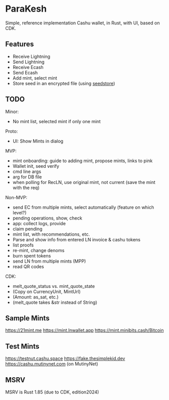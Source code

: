 # ParaKesh

Simple, reference implementation Cashu wallet, in Rust, with UI, based on CDK.

## Features

- Receive Lightning
- Send Lightning
- Receive Ecash
- Send Ecash
- Add mint, select mint
- Store seed in an encrypted file (using [seedstore](https://github.com/optout21/seedstore))


## TODO

Minor:
- No mint list, selected mint if only one mint

Proto:
- UI: Show Mints in dialog

MVP:
- mint onboarding: guide to adding mint, propose mints, links to pink
- Wallet init, seed verify
- cmd line args
- arg for DB file
- when polling for RecLN, use original mint, not current (save the mint with the req)

Non-MVP:
- send EC from multiple mints, select automatically (feature on which level?)
- pending operations, show, check
- app: collect logs, provide
- claim pending
- mint list, with recommendations, etc.
- Parse and show info from entered LN invoice & cashu tokens
- list proofs
- re-mint, change denoms
- burn spent tokens
- send LN from multiple mints (MPP)
- read QR codes

CDK:
- melt_quote_status vs. mint_quote_state
- (Copy on CurrencyUnit, MintUrl)
- (Amount: as_sat, etc.)
- (melt_quote takes &str instead of String)


## Sample Mints

https://21mint.me
https://mint.lnwallet.app
https://mint.minibits.cash/Bitcoin


## Test Mints

https://testnut.cashu.space
https://fake.thesimplekid.dev
https://cashu.mutinynet.com  (on MutinyNet)


## MSRV

MSRV is Rust 1.85 (due to CDK, edition2024)

